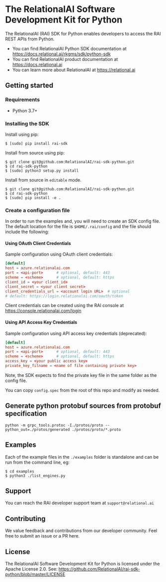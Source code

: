 # The RelationalAI Software Development Kit for Python

The RelationalAI (RAI) SDK for Python enables developers to access the RAI
REST APIs from Python.

* You can find RelationalAI Python SDK documentation at <https://docs.relational.ai/rkgms/sdk/python-sdk>
* You can find RelationalAI product documentation at <https://docs.relational.ai>
* You can learn more about RelationalAI at <https://relational.ai>

## Getting started

### Requirements

* Python 3.7+

### Installing the SDK

Install using pip:

```console
$ [sudo] pip install rai-sdk

```

Install from source using pip:

```console
$ git clone git@github.com:RelationalAI/rai-sdk-python.git
$ cd rai-sdk-python
$ [sudo] python3 setup.py install
```

Install from source in `editable` mode.

```console
$ git clone git@github.com:RelationalAI/rai-sdk-python.git
$ cd rai-sdk-python
$ [sudo] pip install -e .
```

### Create a configuration file

In order to run the examples and, you will need to create an SDK config file.
The default location for the file is `$HOME/.rai/config` and the file should
include the following:

#### Using OAuth Client Credentials

Sample configuration using OAuth client credentials:

```conf
[default]
host = azure.relationalai.com
port = <api-port>      # optional, default: 443
scheme = <scheme>      # optional, default: https
client_id = <your client_id>
client_secret = <your client secret>
client_credentials_url = <account login URL>  # optional
# default: https://login.relationalai.com/oauth/token
```

Client credentials can be created using the RAI console at https://console.relationalai.com/login

#### Using API Access Key Credentials

Sample configuration using API access key credentials (deprecated):

```conf
[default]
host = azure.relationalai.com
port = <api-port>      # optional, default: 443
scheme = <scheme>      # optional, default: https
access_key = <your public access key>
private_key_filname = <name of file containing private key>
```

Note, the SDK expects to find the private key file in the same folder as the
config file.

You can copy `config.spec` from the root of this repo and modify as needed.

## Generate python protobuf sources from protobuf specification

```shell
python -m grpc_tools.protoc -I./protos/proto --python_out=./protos/generated ./protos/proto/*.proto
```

## Examples

Each of the example files in the `./examples` folder is standalone and can be
run from the command line, eg:

```console
$ cd examples
$ python3 ./list_engines.py
```

## Support

You can reach the RAI developer support team at `support@relational.ai`

## Contributing

We value feedback and contributions from our developer community. Feel free
to submit an issue or a PR here.

## License

The RelationalAI Software Development Kit for Python is licensed under the
Apache License 2.0. See:
https://github.com/RelationalAI/rai-sdk-python/blob/master/LICENSE
